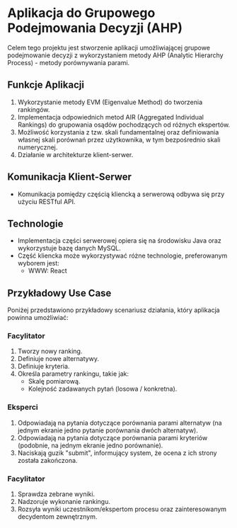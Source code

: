 # Aplikacja do Grupowego Podejmowania Decyzji (AHP)

Celem tego projektu jest stworzenie aplikacji umożliwiającej grupowe podejmowanie decyzji z wykorzystaniem metody AHP (Analytic Hierarchy Process) - metody porównywania parami.

## Funkcje Aplikacji
1. Wykorzystanie metody EVM (Eigenvalue Method) do tworzenia rankingów.
2. Implementacja odpowiednich metod AIR (Aggregated Individual Rankings) do grupowania osądów pochodzących od różnych ekspertów.
3. Możliwość korzystania z tzw. skali fundamentalnej oraz definiowania własnej skali porównań przez użytkownika, w tym bezpośrednio skali numerycznej.
4. Działanie w architekturze klient-serwer.

## Komunikacja Klient-Serwer
- Komunikacja pomiędzy częścią kliencką a serwerową odbywa się przy użyciu RESTful API.

## Technologie
- Implementacja części serwerowej opiera się na środowisku Java oraz wykorzystuje bazę danych MySQL.
- Część kliencka może wykorzystywać różne technologie, preferowanym wyborem jest:
  - WWW: React

## Przykładowy Use Case
Poniżej przedstawiono przykładowy scenariusz działania, który aplikacja powinna umożliwiać:

### Facylitator
1. Tworzy nowy ranking.
2. Definiuje nowe alternatywy.
3. Definiuje kryteria.
4. Określa parametry rankingu, takie jak:
   - Skalę pomiarową.
   - Kolejność zadawanych pytań (losowa / konkretna).

### Eksperci
1. Odpowiadają na pytania dotyczące porównania parami alternatyw (na jednym ekranie jedno pytanie porównania dwóch alternatyw).
2. Odpowiadają na pytania dotyczące porównania parami kryteriów (podobnie, na jednym ekranie jedno porównanie).
3. Naciskają guzik "submit", informujący system, że ocena z ich strony została zakończona.

### Facylitator
1. Sprawdza zebrane wyniki.
2. Nadzoruje wykonanie rankingu.
3. Rozsyła wyniki uczestnikom/ekspertom procesu oraz zainteresowanym decydentom zewnętrznym.

